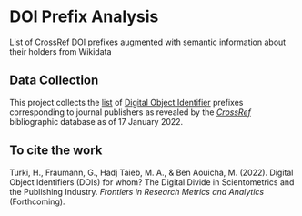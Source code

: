 # DOI Prefix Analysis
List of CrossRef DOI prefixes augmented with semantic information about their holders from Wikidata

## Data Collection
This project collects the [list](https://www.crossref.org/06members/51depositor.html) of [Digital Object Identifier](https://www.doi.org/) prefixes corresponding to journal publishers as revealed by the *[CrossRef](https://www.crossref.org/)* bibliographic database as of 17 January 2022. 


## To cite the work
Turki, H., Fraumann, G., Hadj Taieb, M. A., & Ben Aouicha, M. (2022). Digital Object Identifiers (DOIs) for whom? 
The Digital Divide in Scientometrics and the Publishing Industry. *Frontiers in Research Metrics and Analytics* (Forthcoming).

